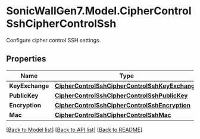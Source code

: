 # SonicWallGen7.Model.CipherControlSshCipherControlSsh
Configure cipher control SSH settings.

## Properties

Name | Type | Description | Notes
------------ | ------------- | ------------- | -------------
**KeyExchange** | [**CipherControlSshCipherControlSshKeyExchange**](CipherControlSshCipherControlSshKeyExchange.md) |  | [optional] 
**PublicKey** | [**CipherControlSshCipherControlSshPublicKey**](CipherControlSshCipherControlSshPublicKey.md) |  | [optional] 
**Encryption** | [**CipherControlSshCipherControlSshEncryption**](CipherControlSshCipherControlSshEncryption.md) |  | [optional] 
**Mac** | [**CipherControlSshCipherControlSshMac**](CipherControlSshCipherControlSshMac.md) |  | [optional] 

[[Back to Model list]](../README.md#documentation-for-models) [[Back to API list]](../README.md#documentation-for-api-endpoints) [[Back to README]](../README.md)


